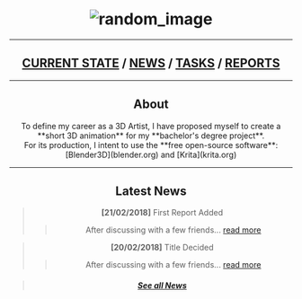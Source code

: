 # <center> ![random_image](https://www.newton.ac.uk/files/covers/968361.jpg)</center>

---

## <center> [CURRENT STATE](current.html) / [NEWS](news.html) / [TASKS](tasks.html) / [REPORTS](reports.html) </center>

---
## <center> About </center>

<center>To define my career as a 3D Artist, I have proposed myself to create a **short 3D animation** for my **bachelor's degree project**.
<center>For its production, I intent to use the **free open-source software**:
<center>  [Blender3D](blender.org) and [Krita](krita.org)

---
## <center> Latest News

> **[21/02/2018]** First Report Added
>>After discussing with a few friends... [read more](news/first_report_added.html)


> **[20/02/2018]** Title Decided
>>After discussing with a few friends... [read more](news/title_decided.html)

> ##### [See all News](news.html)
